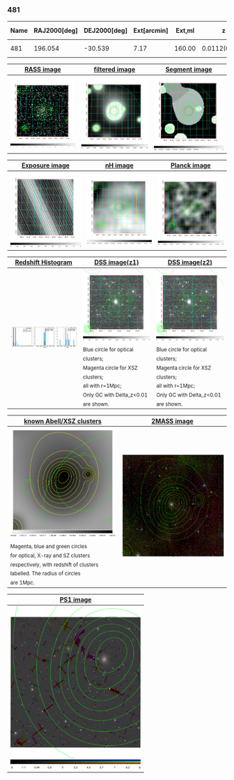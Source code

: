 <div STYLE="page-break-after: always;"></div>

### 481

|Name|RAJ2000[deg]|DEJ2000[deg] |Ext[arcmin]| Ext,ml | z | z_src| C|GC(XSZ,Delta_z<0.01)| GC(OPT,Delta_z<0.01)|GC| R_sig[arcmin] | R500[arcmin] | R500[Mpc]| CRsig[c/s] | CR500[c/s] |L500[1E44 erg/s]|F500[1E-12 erg/s/cm^2]| M500[1E14 Msun]|Tx[keV]|Cnt_sig|Beta|Rc[arcmin]|Comment|Alias|
|---|---|---|---|---|---|------|---|--------|---------|----------|---|---|---|---|---|---|---|---|---|---|---|---|---|---|
|481| 196.054| -30.539| 7.17| 160.00| 0.0112(0.005)| z1, z_xsz| B| MCXC| N| MCXC, N| 20.750| 32.569| 0.448| 0.470(0.080)| 0.520(0.088)| 0.018(0.002)| 6.496(0.849)| 0.26(0.02)| 0.93(0.04)| 166.2| 0.951(-0.063+0.036)| 10.282(-0.801+0.593)| -| k559|

|[RASS image](../image/481/481_img.pdf)|[filtered image](../image/481/481_fil.pdf)|[Segment image](../image/481/481_seg.pdf)|
|-------------------|--------------------|-------------------|
| <img src="../image/481/481_img.png" width="300">  | <img src="../image/481/481_fil.png" width="300">   | <img src="../image/481/481_seg.png" width="300">  |

|[Exposure image](../image/481/481_mex.pdf)| [nH image](../image/481/481_nh.pdf)| [Planck image](../image/481/481_p.pdf)|
|-------------------|--------------------|-------------------|
|<img src="../image/481/481_mex.png" width="300">   | <img src="../image/481/481_nh.png" width="300">    | <img src="../image/481/481_p.png" width="300"> |

|[Redshift Histogram](../image/481/481_zg.pdf) | [DSS image(z1)](../image/481/481_dss_z1.pdf)      |  [DSS image(z2)](../image/481/481_dss_z2.pdf)    |
|-------------------|--------------------|-------------------|
|<img src="../image/481/481_zg.png" width="300"> |<img src="../image/481/481_dss_z1.png" width="300"> <sub><br>Blue circle for optical clusters; <br>Magenta circle for XSZ clusters; <br>all with r=1Mpc; <br>Only GC with Delta_z<0.01 are shown. </sub>| <img src="../image/481/481_dss_z2.png" width="300"><sub><br>Blue circle for optical clusters; <br>Magenta circle for XSZ clusters; <br>all with r=1Mpc; <br>Only GC with Delta_z<0.01 are shown. </sub> |

|[known Abell/XSZ clusters](../image/481/481_gc.pdf) | [2MASS image](../image/481/481_2mass.pdf)      |
|-------------------|-------------------|
|<img src=../image/481/481_gc.png width="300"> <br><sub>Magenta, blue and green circles <br>for optical, X-ray and SZ clusters <br>respectively, with redshift of clusters <br>labelled. The radius of circles <br>are 1Mpc.</sub>|<img src="../image/481/481_2mass.png" width="300">  |

|[PS1 image](../image/481/481_ps1.pdf)            |
|-------------------|
| <img src="../image/481/481_ps1.pdf" width="300">  |

